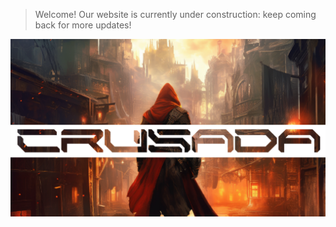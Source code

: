 > Welcome! Our website is currently under construction: keep coming back for more updates!

![Crusada](crusada_splash.png)

<!--- Project documentation: <a href="https://crusada.gitbook.io/crusada-documentation/" target="_blank">Here</a> --->

